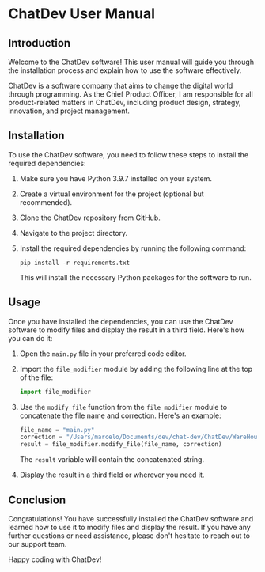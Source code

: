 # ChatDev User Manual

## Introduction

Welcome to the ChatDev software! This user manual will guide you through the installation process and explain how to use the software effectively.

ChatDev is a software company that aims to change the digital world through programming. As the Chief Product Officer, I am responsible for all product-related matters in ChatDev, including product design, strategy, innovation, and project management.

## Installation

To use the ChatDev software, you need to follow these steps to install the required dependencies:

1. Make sure you have Python 3.9.7 installed on your system.

2. Create a virtual environment for the project (optional but recommended).

3. Clone the ChatDev repository from GitHub.

4. Navigate to the project directory.

5. Install the required dependencies by running the following command:

   ```
   pip install -r requirements.txt
   ```

   This will install the necessary Python packages for the software to run.

## Usage

Once you have installed the dependencies, you can use the ChatDev software to modify files and display the result in a third field. Here's how you can do it:

1. Open the `main.py` file in your preferred code editor.

2. Import the `file_modifier` module by adding the following line at the top of the file:

   ```python
   import file_modifier
   ```

3. Use the `modify_file` function from the `file_modifier` module to concatenate the file name and correction. Here's an example:

   ```python
   file_name = "main.py"
   correction = "/Users/marcelo/Documents/dev/chat-dev/ChatDev/WareHouse/project_reviewer_DefaultOrganization_20231226214519"
   result = file_modifier.modify_file(file_name, correction)
   ```

   The `result` variable will contain the concatenated string.

4. Display the result in a third field or wherever you need it.

## Conclusion

Congratulations! You have successfully installed the ChatDev software and learned how to use it to modify files and display the result. If you have any further questions or need assistance, please don't hesitate to reach out to our support team.

Happy coding with ChatDev!
